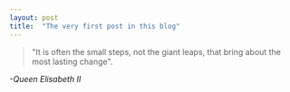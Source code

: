 ```yaml
---
layout: post
title:  "The very first post in this blog"
---
```


> "It is often the small steps, not the giant leaps, that bring about the most lasting change".

_-Queen Elisabeth II_
